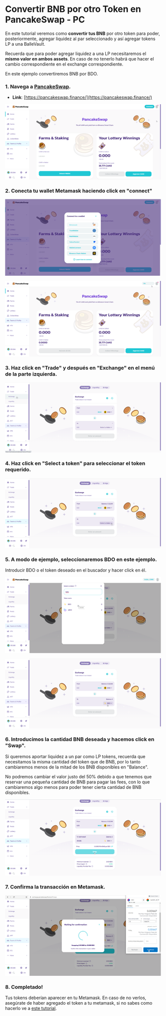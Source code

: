 # Convertir BNB por otro Token en PancakeSwap - PC

En este tutorial veremos como **convertir tus BNB** por otro token para poder, posteriormente, agregar liquidez al par seleccionado y así agregar tokens LP a una BalleVault.

Recuerda que para poder agregar liquidez a una LP necesitaremos el **mismo valor en ambos assets**. En caso de no tenerlo habrá que hacer el cambio correspondiente en el exchange correspondiente.

En este ejemplo convertiremos BNB por BDO.



### 1. Navega a [PancakeSwap](https://pancakeswap.finance/).

* **Link**: [https://pancakeswap.finance/](https://pancakeswap.finance/)



![](../../../.gitbook/assets/1%20%287%29.png)

### 

### 2. Conecta tu wallet Metamask haciendo click en "connect"



![](../../../.gitbook/assets/2%20%286%29.png)



![](../../../.gitbook/assets/3%20%286%29.png)



### 3. Haz click en "Trade" y después en "Exchange" en el menú de la parte izquierda.



![](../../../.gitbook/assets/4%20%287%29.png)



### 4. Haz click en "Select a token" para seleccionar el token requerido.



![](../../../.gitbook/assets/4.5.png)



### 5. A modo de ejemplo, seleccionaremos BDO en este ejemplo.

Introducir BDO o el token deseado en el buscador y hacer click en él.



![](../../../.gitbook/assets/5%20%283%29.png)



![](../../../.gitbook/assets/6%20%281%29.png)



### 6. Introducimos la cantidad BNB deseada y hacemos click en "Swap".

Si queremos aportar liquidez a un par como LP tokens, recuerda que necesitamos la misma cantidad del token que de BNB, por lo tanto cambiaremos menos de la mitad de los BNB disponibles en "Balance". 

No podremos cambiar el valor justo del 50% debido a que tenemos que reservar una pequeña cantidad de BNB para pagar las fees, con lo que cambiaremos algo menos para poder tener cierta cantidad de BNB disponibles.



![](../../../.gitbook/assets/7%20%284%29.png)



### 7. Confirma la transacción en Metamask.



![](../../../.gitbook/assets/9%20%282%29.png)

### 

### 8. Completado!

Tus tokens deberían aparecer en tu Metamask. En caso de no verlos, asegúrate de haber agregado el token a tu metamask, si no sabes como hacerlo ve a [este tutorial](../configurar-wallet-metamask-pc/como-anadir-un-token-personalizado-a-metamask.md).



